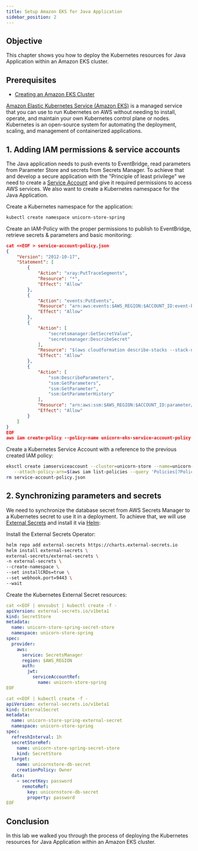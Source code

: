 ```yaml
---
title: Setup Amazon EKS for Java Application
sidebar_position: 2
---
```


## Objective

This chapter shows you how to deploy the Kubernetes resources for Java Application within an Amazon EKS cluster.

## Prerequisites

- [Creating an Amazon EKS Cluster](../../eks/java/create-cluster.md)

[Amazon Elastic Kubernetes Service (Amazon EKS)](https://aws.amazon.com/eks/) is a managed service that you can use to run Kubernetes on AWS without needing to install, operate, and maintain your own Kubernetes control plane or nodes. Kubernetes is an open-source system for automating the deployment, scaling, and management of containerized applications.

## 1. Adding IAM permissions & service accounts

The Java application needs to push events to EventBridge, read parameters from Parameter Store and secrets from Secrets Manager. To achieve that and develop a secure application with the "Principle of least privilege" we need to create a [Service Account](https://eksctl.io/usage/iamserviceaccounts/) and give it required permissions to access AWS services. We also want to create a Kubernetes namespace for the Java Application.

Create a Kubernetes namespace for the application:

```bash showLineNumbers
kubectl create namespace unicorn-store-spring
```

Create an IAM-Policy with the proper permissions to publish to EventBridge, retrieve secrets & parameters and basic monitoring:

```json showLineNumbers
cat <<EOF > service-account-policy.json
{
    "Version": "2012-10-17",
    "Statement": [
        {
            "Action": "xray:PutTraceSegments",
            "Resource": "*",
            "Effect": "Allow"
        },
        {
            "Action": "events:PutEvents",
            "Resource": "arn:aws:events:$AWS_REGION:$ACCOUNT_ID:event-bus/unicorns",
            "Effect": "Allow"
        },
        {
            "Action": [
                "secretsmanager:GetSecretValue",
                "secretsmanager:DescribeSecret"
            ],
            "Resource": "$(aws cloudformation describe-stacks --stack-name UnicornStoreInfrastructure --query 'Stacks[0].Outputs[?OutputKey==`arnUnicornStoreDbSecret`].OutputValue' --output text)",
            "Effect": "Allow"
        },
        {
            "Action": [
                "ssm:DescribeParameters",
                "ssm:GetParameters",
                "ssm:GetParameter",
                "ssm:GetParameterHistory"
            ],
            "Resource": "arn:aws:ssm:$AWS_REGION:$ACCOUNT_ID:parameter/databaseJDBCConnectionString",
            "Effect": "Allow"
        }
    ]
}
EOF
aws iam create-policy --policy-name unicorn-eks-service-account-policy --policy-document file://service-account-policy.json
```

Create a Kubernetes Service Account with a reference to the previous created IAM policy:

```bash showLineNumbers
eksctl create iamserviceaccount --cluster=unicorn-store --name=unicorn-store-spring --namespace=unicorn-store-spring \
   --attach-policy-arn=$(aws iam list-policies --query 'Policies[?PolicyName==`unicorn-eks-service-account-policy`].Arn' --output text) --approve --region=$AWS_REGION
rm service-account-policy.json
```

## 2. Synchronizing parameters and secrets

We need to synchronize the database secret from AWS Secrets Manager to a Kubernetes secret to use it in a deployment. To achieve that, we will use [External Secrets](https://external-secrets.io/) and install it via [Helm](https://helm.sh/docs/intro/using_helm/):

Install the External Secrets Operator:

```bash showLineNumbers
helm repo add external-secrets https://charts.external-secrets.io
helm install external-secrets \
external-secrets/external-secrets \
-n external-secrets \
--create-namespace \
--set installCRDs=true \
--set webhook.port=9443 \
--wait
```

Create the Kubernetes External Secret resources:

```yml showLineNumbers
cat <<EOF | envsubst | kubectl create -f -
apiVersion: external-secrets.io/v1beta1
kind: SecretStore
metadata:
  name: unicorn-store-spring-secret-store
  namespace: unicorn-store-spring
spec:
  provider:
    aws:
      service: SecretsManager
      region: $AWS_REGION
      auth:
        jwt:
          serviceAccountRef:
            name: unicorn-store-spring
EOF

cat <<EOF | kubectl create -f -
apiVersion: external-secrets.io/v1beta1
kind: ExternalSecret
metadata:
  name: unicorn-store-spring-external-secret
  namespace: unicorn-store-spring
spec:
  refreshInterval: 1h
  secretStoreRef:
    name: unicorn-store-spring-secret-store
    kind: SecretStore
  target:
    name: unicornstore-db-secret
    creationPolicy: Owner
  data:
    - secretKey: password
      remoteRef:
        key: unicornstore-db-secret
        property: password
EOF
```

## Conclusion

In this lab we walked you through the process of deploying the Kubernetes resources for Java Application within an Amazon EKS cluster.
